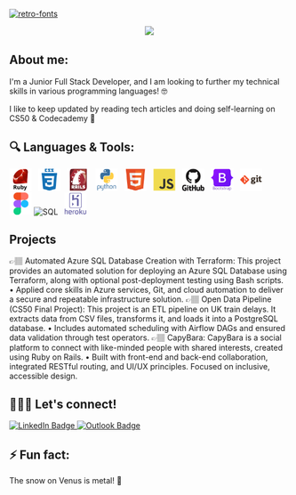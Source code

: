 <a href="https://fontmeme.com/retro-fonts/"><img src="https://fontmeme.com/permalink/230423/f34127b5a9e1542bae514076900a5f24.png" alt="retro-fonts" border="0"></a>

<p align="center"><img src="https://media.giphy.com/media/gkR7q9XjU6dQJO19Bk/giphy.gif"/></p>

## About me:
I'm a Junior Full Stack Developer, and I am looking to further my technical skills in various programming languages! 🤓

I like to keep updated by reading tech articles and doing self-learning on CS50 & Codecademy 👾 



## 🔍 Languages & Tools:
<div>
  <img src="https://github.com/devicons/devicon/blob/master/icons/ruby/ruby-original-wordmark.svg" title="Ruby" alt="Ruby" width="40" height="40"/>
  &nbsp;  
  <img src="https://github.com/devicons/devicon/blob/master/icons/css3/css3-plain-wordmark.svg"  title="CSS3" alt="CSS" width="40" height="40"/>
  &nbsp;
  <img src="https://github.com/devicons/devicon/blob/master/icons/rails/rails-original-wordmark.svg" title="Rails" alt="Rails" width="40" height="40"/>
  &nbsp;
  <img src="https://github.com/devicons/devicon/blob/master/icons/python/python-original-wordmark.svg" title="Python" alt="Python" width="40" height="40"/>
  &nbsp;
  <img src="https://github.com/devicons/devicon/blob/master/icons/html5/html5-original.svg" title="HTML5" alt="HTML" width="40" height="40"/>
  &nbsp;
  <img src="https://github.com/devicons/devicon/blob/master/icons/javascript/javascript-original.svg" title="JavaScript" alt="JavaScript" width="40" height="40"/>
  &nbsp;
  <img src="https://github.com/devicons/devicon/blob/master/icons/github/github-original-wordmark.svg" title="Github" alt="Github" width="40" height="40"/>
  &nbsp;
  <img src="https://github.com/devicons/devicon/blob/master/icons/bootstrap/bootstrap-original-wordmark.svg" title="Bootstrap" alt="Bootstrap" width="40" height="40"/>
  &nbsp;
  <img src="https://github.com/devicons/devicon/blob/master/icons/git/git-original-wordmark.svg" title="Git" alt="Git" width="40" height="40"/>
  &nbsp;
  <img src="https://github.com/devicons/devicon/blob/master/icons/figma/figma-original.svg" title="Figma" alt="Figma" width="40" height="40"/>
  <img src="https://github.com/devicons/devicon/blob/master/icons/postgresql/postgresql-original wordmark.svg" title="SQL" alt="SQL" width="40" height="40"/>
  &nbsp;
    <img src="https://github.com/devicons/devicon/blob/master/icons/heroku/heroku-original-wordmark.svg" title="Heroku" alt="Heroku" width="40" height="40"/>
  &nbsp; 
  </div>
  
  
  
## Projects 
👉🏽 Automated Azure SQL Database Creation with Terraform: This project provides an automated solution for deploying an Azure SQL Database using Terraform, along with optional post-deployment testing using Bash scripts.
• Applied core skills in Azure services, Git, and cloud automation to deliver a secure
and repeatable infrastructure solution.
👉🏽 Open Data Pipeline (CS50 Final Project): This project is an ETL pipeline on UK train delays. It extracts data from CSV files, transforms it, and loads it into a PostgreSQL database.
• Includes automated scheduling with Airflow DAGs and ensured data validation through test operators. 
👉🏽 CapyBara: CapyBara is a social platform to connect with like-minded people with shared interests, created using Ruby on Rails. 
• Built with front-end and back-end collaboration, integrated RESTful routing, and UI/UX principles. Focused on inclusive, accessible design.
## 👩🏽‍💻 Let's connect!
<div id="badges">
  <a href="https://www.linkedin.com/in/asula-aman/">
    <img src="https://img.shields.io/badge/LinkedIn-blue?style=for-the-badge&logo=linkedin&logoColor=white" alt="LinkedIn Badge"/>
  </a>
  <a href="mailto: asulaaman@icloud.com">
    <img src="https://img.shields.io/badge/Microsoft_Outlook-0078D4?style=for-the-badge&logo=microsoftoutlook&logoColor=white" alt="Outlook Badge"/>
  </a>
</div>


## ⚡ Fun fact: 
The snow on Venus is metal! 🤯
